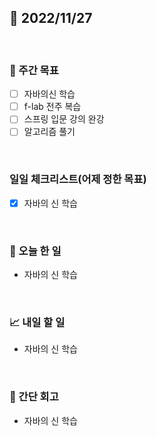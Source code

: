 ## 📅 2022/11/27

<br/>

### 🏹 주간 목표

- [ ] 자바의신 학습
- [ ] f-lab 전주 복습
- [ ] 스프링 입문 강의 완강
- [ ] 알고리즘 풀기

<br/>

### 일일 체크리스트(어제 정한 목표)

- [x] 자바의 신 학습

<br/>

### 💯 오늘 한 일

- 자바의 신 학습

<br/>

### 📈 내일 할 일

- 자바의 신 학습

<br/>

### 🧐 간단 회고

- 자바의 신 학습
